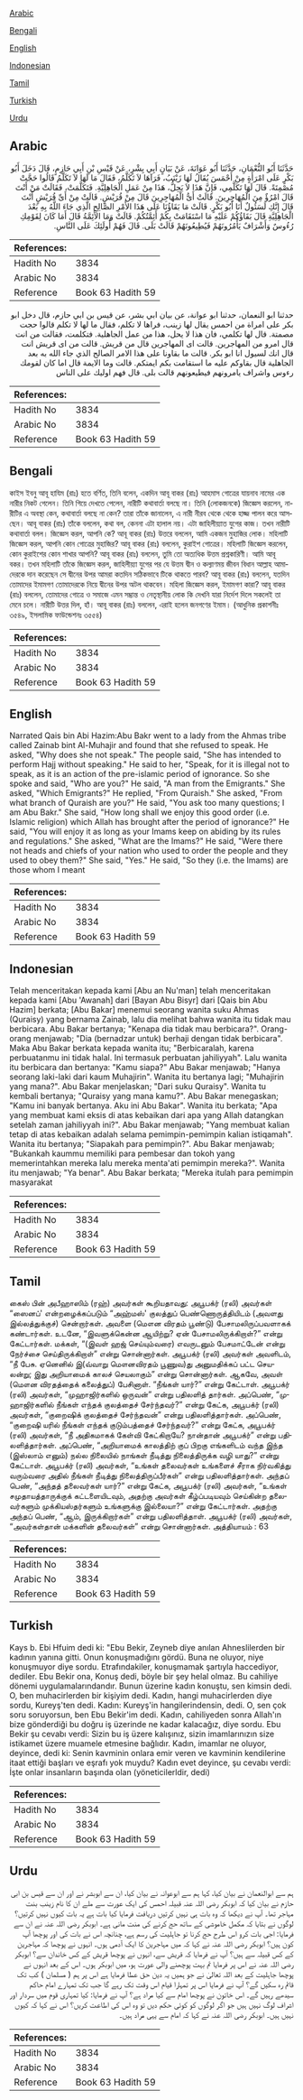 [Arabic](#arabic)

[Bengali](#bengali)

[English](#english)

[Indonesian](#indonesian)

[Tamil](#tamil)

[Turkish](#turkish)

[Urdu](#urdu)

## Arabic


<div dir="rtl" lang="ar" style={{fontSize:'larger',backgroundColor:'#f8f9fa',padding:20}}>
حَدَّثَنَا أَبُو النُّعْمَانِ، حَدَّثَنَا أَبُو عَوَانَةَ، عَنْ بَيَانٍ أَبِي بِشْرٍ، عَنْ قَيْسِ بْنِ أَبِي حَازِمٍ، قَالَ دَخَلَ أَبُو بَكْرٍ عَلَى امْرَأَةٍ مِنْ أَحْمَسَ يُقَالُ لَهَا زَيْنَبُ، فَرَآهَا لاَ تَكَلَّمُ، فَقَالَ مَا لَهَا لاَ تَكَلَّمُ قَالُوا حَجَّتْ مُصْمِتَةً‏.‏ قَالَ لَهَا تَكَلَّمِي، فَإِنَّ هَذَا لاَ يَحِلُّ، هَذَا مِنْ عَمَلِ الْجَاهِلِيَّةِ‏.‏ فَتَكَلَّمَتْ، فَقَالَتْ مَنْ أَنْتَ قَالَ امْرُؤٌ مِنَ الْمُهَاجِرِينَ‏.‏ قَالَتْ أَىُّ الْمُهَاجِرِينَ قَالَ مِنْ قُرَيْشٍ‏.‏ قَالَتْ مِنْ أَىِّ قُرَيْشٍ أَنْتَ قَالَ إِنَّكِ لَسَئُولٌ أَنَا أَبُو بَكْرٍ‏.‏ قَالَتْ مَا بَقَاؤُنَا عَلَى هَذَا الأَمْرِ الصَّالِحِ الَّذِي جَاءَ اللَّهُ بِهِ بَعْدَ الْجَاهِلِيَّةِ قَالَ بَقَاؤُكُمْ عَلَيْهِ مَا اسْتَقَامَتْ بِكُمْ أَئِمَّتُكُمْ‏.‏ قَالَتْ وَمَا الأَئِمَّةُ قَالَ أَمَا كَانَ لِقَوْمِكِ رُءُوسٌ وَأَشْرَافٌ يَأْمُرُونَهُمْ فَيُطِيعُونَهُمْ قَالَتْ بَلَى‏.‏ قَالَ فَهُمْ أُولَئِكَ عَلَى النَّاسِ‏.‏
</div>
<div style={{backgroundColor:'#f8f9fa',padding:20, marginBottom: 10}}><table> <thead> <tr> <th>References:</th> <th></th> </tr> </thead> <tbody><tr><td>Hadith No</td><td>3834</td></tr><tr><td>Arabic No</td><td>3834</td></tr><tr><td>Reference</td><td>Book 63 Hadith 59</td></tr></tbody></table></div>


<div dir="rtl" lang="ar" style={{fontSize:'larger',backgroundColor:'#f8f9fa',padding:20}}>
حدثنا ابو النعمان، حدثنا ابو عوانة، عن بيان ابي بشر، عن قيس بن ابي حازم، قال دخل ابو بكر على امراة من احمس يقال لها زينب، فراها لا تكلم، فقال ما لها لا تكلم قالوا حجت مصمتة. قال لها تكلمي، فان هذا لا يحل، هذا من عمل الجاهلية. فتكلمت، فقالت من انت قال امرو من المهاجرين. قالت اى المهاجرين قال من قريش. قالت من اى قريش انت قال انك لسيول انا ابو بكر. قالت ما بقاونا على هذا الامر الصالح الذي جاء الله به بعد الجاهلية قال بقاوكم عليه ما استقامت بكم ايمتكم. قالت وما الايمة قال اما كان لقومك رءوس واشراف يامرونهم فيطيعونهم قالت بلى. قال فهم اوليك على الناس
</div>
<div style={{backgroundColor:'#f8f9fa',padding:20, marginBottom: 10}}><table> <thead> <tr> <th>References:</th> <th></th> </tr> </thead> <tbody><tr><td>Hadith No</td><td>3834</td></tr><tr><td>Arabic No</td><td>3834</td></tr><tr><td>Reference</td><td>Book 63 Hadith 59</td></tr></tbody></table></div>

## Bengali


<div dir="ltr" lang="bn" style={{fontSize:'larger',backgroundColor:'#f8f9fa',padding:20}}>
কাইস ইবনু আবূ হাযিম (রাঃ) হতে বর্ণিত, তিনি বলেন, একদিন আবূ বাকর (রাঃ) আহমাস গোত্রের যায়নাব নামের এক নারীর নিকট গেলেন। তিনি গিয়ে দেখতে পেলেন, নারীটি কথাবার্তা বলছে না। তিনি (লোকজনকে) জিজ্ঞেস করলেন, নারীটির এ অবস্থা কেন, কথাবার্তা বলছে না কেন? তারা তাঁকে জানালেন, এ নারী নীরব থেকে থেকে হাজ্জ পালন করে আসছেন। আবূ বাকর (রাঃ) তাঁকে বললেন, কথা বল, কেননা এটা হালাল নয়। এটা জাহিলীয়্যাত যুগের কাজ। তখন নারীটি কথাবার্তা বলল। জিজ্ঞেস করল, আপনি কে? আবূ বাকর (রাঃ) উত্তরে বললেন, আমি একজন মুহাজির লোক। মহিলাটি জিজ্ঞেস করল, আপনি কোন গোত্রের মুহাজির? আবূ বাকর (রাঃ) বললেন, কুরাইশ গোত্রের। মহিলাটি জিজ্ঞেস করলেন, কোন কুরাইশের কোন শাখার আপনি? আবূ বাকর (রাঃ) বললেন, তুমি তো অত্যধিক উত্তম প্রশ্নকারিণী। আমি আবূ বকর। তখন মহিলাটি তাঁকে জিজ্ঞেস করল, জাহিলীয়্যা যুগের পর যে উত্তম দ্বীন ও কল্যাণময় জীবন বিধান আল্লাহ আমাদেরকে দান করেছেন সে দ্বীনের উপর আমরা কতদিন সঠিকভাবে টিকে থাকতে পারব? আবূ বাকর (রাঃ) বললেন, যতদিন তোমাদের ইমামগণ তোমাদেরকে নিয়ে দ্বীনের উপর অটল থাকবেন। মহিলা জিজ্ঞেস করল, ইমামগণ কারা? আবূ বাকর (রাঃ) বললেন, তোমাদের গোত্রে ও সমাজে এমন সম্ভ্রান্ত ও নেতৃস্থানীয় লোক কি দেখনি যারা নির্দেশ দিলে সকলেই তা মেনে চলে। নারীটি উত্তর দিল, হাঁ। আবূ বাকর (রাঃ) বললেন, এরাই হলেন জনগণের ইমাম। (আধুনিক প্রকাশনীঃ ৩৫৪৯, ইসলামিক ফাউন্ডেশনঃ ৩৫৫৪)
</div>
<div style={{backgroundColor:'#f8f9fa',padding:20, marginBottom: 10}}><table> <thead> <tr> <th>References:</th> <th></th> </tr> </thead> <tbody><tr><td>Hadith No</td><td>3834</td></tr><tr><td>Arabic No</td><td>3834</td></tr><tr><td>Reference</td><td>Book 63 Hadith 59</td></tr></tbody></table></div>

## English


<div dir="ltr" lang="en" style={{fontSize:'larger',backgroundColor:'#f8f9fa',padding:20}}>
Narrated Qais bin Abi Hazim:Abu Bakr went to a lady from the Ahmas tribe called Zainab bint Al-Muhajir and found that she refused to speak. He asked, "Why does she not speak." The people said, "She has intended to perform Hajj without speaking." He said to her, "Speak, for it is illegal not to speak, as it is an action of the pre-islamic period of ignorance. So she spoke and said, "Who are you?" He said, "A man from the Emigrants." She asked, "Which Emigrants?" He replied, "From Quraish." She asked, "From what branch of Quraish are you?" He said, "You ask too many questions; I am Abu Bakr." She said, "How long shall we enjoy this good order (i.e. Islamic religion) which Allah has brought after the period of ignorance?" He said, "You will enjoy it as long as your Imams keep on abiding by its rules and regulations." She asked, "What are the Imams?" He said, "Were there not heads and chiefs of your nation who used to order the people and they used to obey them?" She said, "Yes." He said, "So they (i.e. the Imams) are those whom I meant
</div>
<div style={{backgroundColor:'#f8f9fa',padding:20, marginBottom: 10}}><table> <thead> <tr> <th>References:</th> <th></th> </tr> </thead> <tbody><tr><td>Hadith No</td><td>3834</td></tr><tr><td>Arabic No</td><td>3834</td></tr><tr><td>Reference</td><td>Book 63 Hadith 59</td></tr></tbody></table></div>

## Indonesian


<div dir="ltr" lang="id" style={{fontSize:'larger',backgroundColor:'#f8f9fa',padding:20}}>
Telah menceritakan kepada kami [Abu an Nu'man] telah menceritakan kepada kami [Abu 'Awanah] dari [Bayan Abu Bisyr] dari [Qais bin Abu Hazim] berkata; [Abu Bakar] menemui seorang wanita suku Ahmas (Quraisy) yang bernama Zainab, lalu dia melihat bahwa wanita itu tidak mau berbicara. Abu Bakar bertanya; "Kenapa dia tidak mau berbicara?". Orang-orang menjawab; "Dia (bernadzar untuk) berhaji dengan tidak berbicara". Maka Abu Bakar berkata kepada wanita itu; "Berbicaralah, karena perbuatanmu ini tidak halal. Ini termasuk perbuatan jahiliyyah". Lalu wanita itu berbicara dan bertanya: "Kamu siapa?" Abu Bakar menjawab; "Hanya seorang laki-laki dari kaum Muhajirin". Wanita itu bertanya lagi; "Muhajirin yang mana?". Abu Bakar menjelaskan; "Dari suku Quraisy". Wanita tu kembali bertanya; "Quraisy yang mana kamu?". Abu Bakar menegaskan; "Kamu ini banyak bertanya. Aku ini Abu Bakar". Wanita itu berkata; "Apa yang membuat kami eksis di atas kebaikan dari apa yang Allah datangkan setelah zaman jahiliyyah ini?". Abu Bakar menjawab; "Yang membuat kalian tetap di atas kebaikan adalah selama pemimpin-pemimpin kalian istiqamah". Wanita itu bertanya; "Siapakah para pemimpin?". Abu Bakar menjawab; "Bukankah kaummu memiliki para pembesar dan tokoh yang memerintahkan mereka lalu mereka menta'ati pemimpin mereka?". Wanita itu menjawab; "Ya benar". Abu Bakar berkata; "Mereka itulah para pemimpin masyarakat
</div>
<div style={{backgroundColor:'#f8f9fa',padding:20, marginBottom: 10}}><table> <thead> <tr> <th>References:</th> <th></th> </tr> </thead> <tbody><tr><td>Hadith No</td><td>3834</td></tr><tr><td>Arabic No</td><td>3834</td></tr><tr><td>Reference</td><td>Book 63 Hadith 59</td></tr></tbody></table></div>

## Tamil


<div dir="ltr" lang="ta" style={{fontSize:'larger',backgroundColor:'#f8f9fa',padding:20}}>
கைஸ் பின் அபீஹாஸிம் (ரஹ்) அவர்கள் கூறியதாவது: அபூபக்ர் (ரலி) அவர்கள் “ஸைனப்' என்றழைக்கப்படும் “அஹ்மஸ்' குலத்துப் பெண்ணொருத்தியிடம் (அவளது இல்லத்துக்குச்) சென்றார்கள். அவளை (மௌன விரதம் பூண்டு) பேசாமலிருப்பவளாகக் கண்டார்கள். உடனே, “இவளுக்கென்ன ஆயிற்று? ஏன் பேசாமலிருக்கிறாள்?” என்று கேட்டார்கள். மக்கள், “(இவள் ஹஜ் செய்யும்வரை) எவருடனும் பேசமாட்டேன் என்று நேர்ச்சை செய்திருக்கிறாள்” என்று சொன்னார்கள். அபூபக்ர் (ரலி) அவர்கள் அவளிடம், “நீ பேசு. ஏனெனில் இ(வ்வாறு மௌனவிரதம் பூணுவ)து அனுமதிக்கப் பட்ட செயலன்று; இது அறியாமைக் காலச் செயலாகும்” என்று சொன்னார்கள். ஆகவே, அவள் (மௌன விரதத்தைக் கலைத்துப்) பேசினாள். “நீங்கள் யார்?” என்று கேட்டாள். அபூபக்ர் (ரலி) அவர்கள், “முஹாஜிர்களில் ஒருவன்” என்று பதிலளித் தார்கள். அப்பெண், “முஹாஜிர்களில் நீங்கள் எந்தக் குலத்தைச் சேர்ந்தவர்?” என்று கேட்க, அபூபக்ர் (ரலி) அவர்கள், “குறைஷிக் குலத்தைச் சேர்ந்தவன்” என்று பதிலளித்தார்கள். அப்பெண், “குறைஷி யரில் நீங்கள் எந்தக் குடும்பத்தைச் சேர்ந்தவர்?” என்று கேட்க, அபூபக்ர் (ரலி) அவர்கள், “நீ அதிகமாகக் கேள்வி கேட்கிறாயே? நான்தான் அபூபக்ர்” என்று பதிலளித்தார்கள். அப்பெண், “அறியாமைக் காலத்திற் குப் பிறகு எங்களிடம் வந்த இந்த (இஸ்லாம் எனும்) நல்ல நிலையில் நாங்கள் நீடித்து நிலைத்திருக்க வழி யாது?” என்று கேட்டாள். அபூபக்ர் (ரலி) அவர்கள், “உங்கள் தலைவர்கள் உங்களைச் சீராக நிர்வகித்து வரும்வரை அதில் நீங்கள் நீடித்து நிலைத்திருப்பீர்கள்” என்று பதிலளித்தார்கள். அந்தப் பெண், “அந்தத் தலைவர்கள் யார்?” என்று கேட்க, அபூபக்ர் (ரலி) அவர்கள், “உங்கள் சமுதாயத்தாருக்குக் கட்டளையிடவும், அதற்கு அவர்கள் கீழ்ப்படியவும் செய்கின்ற தலைவர்களும் முக்கியஸ்தர்களும் உங்களுக்கு இல்லையா?” என்று கேட்டார்கள். அதற்கு அந்தப் பெண், “ஆம், இருக்கிறார்கள்” என்று பதிலளித்தாள். அபூபக்ர் (ரலி) அவர்கள், “அவர்கள்தான் மக்களின் தலைவர்கள்” என்று சொன்னார்கள். அத்தியாயம் : 63
</div>
<div style={{backgroundColor:'#f8f9fa',padding:20, marginBottom: 10}}><table> <thead> <tr> <th>References:</th> <th></th> </tr> </thead> <tbody><tr><td>Hadith No</td><td>3834</td></tr><tr><td>Arabic No</td><td>3834</td></tr><tr><td>Reference</td><td>Book 63 Hadith 59</td></tr></tbody></table></div>

## Turkish


<div dir="ltr" lang="tr" style={{fontSize:'larger',backgroundColor:'#f8f9fa',padding:20}}>
Kays b. Ebi Hfuim dedi ki: "Ebu Bekir, Zeyneb diye anılan Ahneslilerden bir kadının yanına gitti. Onun konuşmadığını gördü. Buna ne oluyor, niye konuşmuyor diye sordu. Etrafındakiler, konuşmamak şartıyla haccediyor, dediler. Ebu Bekir ona, Konuş dedi, böyle bir şey helal olmaz. Bu cahiliye dönemi uygulamalarındandır. Bunun üzerine kadın konuştu, sen kimsin dedi. O, ben muhacirlerden bir kişiyim dedi. Kadın, hangi muhacirlerden diye sordu, Kureyş'ten dedi. Kadın: Kureyş'in hangilerindensin, dedi. O, sen çok soru soruyorsun, ben Ebu Bekir'im dedi. Kadın, cahiliyeden sonra Allah'ın bize gönderdiği bu doğru iş üzerinde ne kadar kalacağız, diye sordu. Ebu Bekir şu cevabı verdi: Sizin bu iş üzere kalışınız, sizin imamlarınızın size istikamet üzere muamele etmesine bağlıdır. Kadın, imamlar ne oluyor, deyince, dedi ki: Senin kavminin onlara emir veren ve kavminin kendilerine itaat ettiği başları ve eşrafı yok muydu? Kadın evet deyince, şu cevabı verdi: İşte onlar insanların başında olan (yöneticilerldir, dedi)
</div>
<div style={{backgroundColor:'#f8f9fa',padding:20, marginBottom: 10}}><table> <thead> <tr> <th>References:</th> <th></th> </tr> </thead> <tbody><tr><td>Hadith No</td><td>3834</td></tr><tr><td>Arabic No</td><td>3834</td></tr><tr><td>Reference</td><td>Book 63 Hadith 59</td></tr></tbody></table></div>

## Urdu


<div dir="rtl" lang="ur" style={{fontSize:'larger',backgroundColor:'#f8f9fa',padding:20}}>
ہم سے ابوالنعمان نے بیان کیا، کہا ہم سے ابوعوانہ نے بیان کیا، ان سے ابوبشر نے اور ان سے قیس بن ابی حازم نے بیان کیا کہ ابوبکر رضی اللہ عنہ قبیلہ احمس کی ایک عورت سے ملے ان کا نام زینب بنت مہاجر تھا۔ آپ نے دیکھا کہ وہ بات ہی نہیں کرتیں دریافت فرمایا کیا بات ہے یہ بات کیوں نہیں کرتیں؟ لوگوں نے بتایا کہ مکمل خاموشی کے ساتھ حج کرنے کی منت مانی ہے۔ ابوبکر رضی اللہ عنہ نے ان سے فرمایا: اجی بات کرو اس طرح حج کرنا تو جاہلیت کی رسم ہے، چنانچہ اس نے بات کی اور پوچھا آپ کون ہیں؟ ابوبکر رضی اللہ عنہ نے کہا کہ میں مہاجرین کا ایک آدمی ہوں۔ انہوں نے پوچھا کہ مہاجرین کے کس قبیلہ سے ہیں؟ آپ نے فرمایا کہ قریش سے، انہوں نے پوچھا قریش کے کس خاندان سے؟ ابوبکر رضی اللہ عنہ نے اس پر فرمایا تم بہت پوچھنے والی عورت ہو، میں ابوبکر ہوں۔ اس کے بعد انہوں نے پوچھا جاہلیت کے بعد اللہ تعالیٰ نے جو ہمیں یہ دین حق عطا فرمایا ہے اس پر ہم ( مسلمان ) کب تک قائم رہ سکیں گے؟ آپ نے فرمایا اس پر تمہارا قیام اس وقت تک رہے گا جب تک تمہارے امام حاکم سیدھے رہیں گے۔ اس خاتون نے پوچھا امام سے کیا مراد ہے؟ آپ نے فرمایا: کیا تمہاری قوم میں سردار اور اشراف لوگ نہیں ہیں جو اگر لوگوں کو کوئی حکم دیں تو وہ اس کی اطاعت کریں؟ اس نے کہا کہ کیوں نہیں ہیں۔ ابوبکر رضی اللہ عنہ نے کہا کہ امام سے یہی مراد ہیں۔
</div>
<div style={{backgroundColor:'#f8f9fa',padding:20, marginBottom: 10}}><table> <thead> <tr> <th>References:</th> <th></th> </tr> </thead> <tbody><tr><td>Hadith No</td><td>3834</td></tr><tr><td>Arabic No</td><td>3834</td></tr><tr><td>Reference</td><td>Book 63 Hadith 59</td></tr></tbody></table></div>